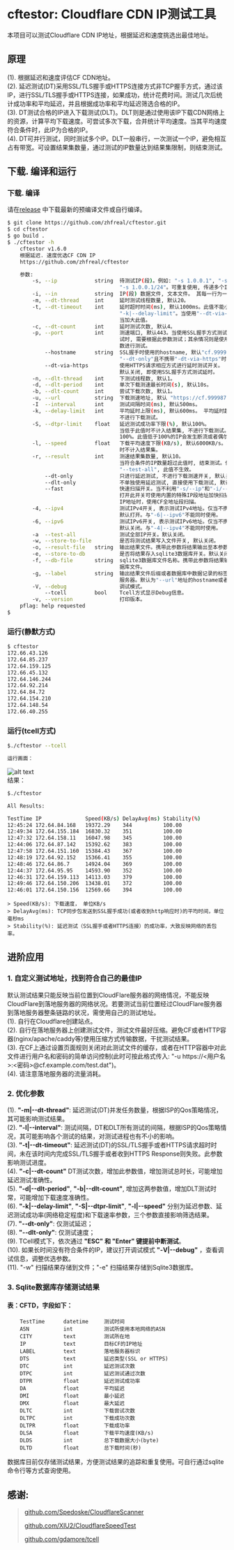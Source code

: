 # cftestor:  Cloudflare CDN IP测试工具

本项目可以测试Cloudflare CDN IP地址，根据延迟和速度挑选出最佳地址。

## 原理
(1). 根据延迟和速度评估CF CDN地址。<br>
(2). 延迟测试(DT)采用SSL/TLS握手或HTTPS连接方式非TCP握手方式，通过该IP，进行SSL/TLS握手或HTTPS连接，如果成功，统计花费时间。测试几次后统计成功率和平均延迟，并且根据成功率和平均延迟筛选合格的IP。<br>
(3). DT测试合格的IP进入下载测试(DLT)。DLT则是通过使用该IP下载CDN网络上的资源，计算平均下载速度。可尝试多次下载，合并统计平均速度。当其平均速度符合条件时，此IP为合格的IP。<br>
(4). DT可并行测试，同时测试多个IP。DLT一般串行，一次测试一个IP，避免相互占有带宽。可设置结果集数量，通过测试的IP数量达到结果集限制，则结束测试。<br>

## 下载. 编译和运行

### 下载. 编译

请在[release](https://github.com/zhfreal/cftestor/releases)
中下载最新的预编译文件或自行编译。
```bash
$ git clone https://github.com/zhfreal/cftestor.git
$ cd cftestor
$ go build .
$ ./cftestor -h
    cftestor v1.6.0
    根据延迟. 速度优选CF CDN IP
    https://github.com/zhfreal/cftestor

    参数:
        -s, --ip            string  待测试IP(段)。例如: "-s 1.0.0.1", "-s 1.0.0.1/32",
                                    "-s 1.0.0.1/24"。可重复使用, 传递多个IP或者IP段。
        -i, --in            string  IP(段) 数据文件, 文本文件。 其每一行为一个IP或者IP段。
        -m, --dt-thread     int     延时测试线程数量, 默认20。
        -t, --dt-timeout    int     延时超时时间(ms), 默认1000ms。此值不能小于
                                    "-k|--delay-limit"。当使用"--dt-via-https"时, 应适
                                    当加大此值。
        -c, --dt-count      int     延时测试次数, 默认4。
        -p, --port          int     测速端口, 默认443。当使用SSL握手方式测试延时且不进行下载测
                                    试时, 需要根据此参数测试；其余情况则是使用"--url"提供的参
                                    数进行测试。
            --hostname      string  SSL握手时使用的hostname, 默认"cf.9999876.xyz"。仅当
                                    "--dt-only"且不携带"-dt-via-https"时有效。
            --dt-via-https          使用HTTPS请求相应方式进行延时测试开关。
                                    默认关闭, 即使用SSL握手方式测试延时。
        -n, --dlt-thread    int     下测试线程数, 默认1。
        -d, --dlt-period    int     单次下载测速最长时间(s), 默认10s。
        -b, --dlt-count     int     尝试下载次数, 默认1。
        -u, --url           string  下载测速地址, 默认 "https://cf.9999876.xyz/500mb.dat"。
        -I  --interval      int     测试间隔时间(ms), 默认500ms。
        -k, --delay-limit   int     平均延时上限(ms), 默认600ms。 平均延时超过此值不计入结果集,
                                    不进行下载测试。
        -S, --dtpr-limit    float   延迟测试成功率下限(%), 默认100%。
                                    当低于此值时不计入结果集, 不进行下载测试。默认100, 即不低于
                                    100%。此值低于100%的IP会发生断流或者偶尔无法连接的情况。
        -l, --speed         float   下载平均速度下限(KB/s), 默认6000KB/s。下载平均速度低于此值
                                    时不计入结果集。
        -r, --result        int     测速结果集数量, 默认10。
                                    当符合条件的IP数量超过此值时, 结束测试。但是如果开启
                                    "--test-all", 此值不生效。
            --dt-only               只进行延迟测试, 不进行下载测速开关, 默认关闭。
            --dlt-only              不单独使用延迟测试, 直接使用下载测试, 默认关闭。
            --fast                  快速扫描开关。当不利用"-s/--ip"和"-i/--in"传递扫描IP地址时，
                                    打开此开关可使用内置的特殊IP段地址加快扫描。默认关闭。即不提供
                                    IP地址时，使用CF全地址段扫描。
        -4, --ipv4                  测试IPv4开关, 表示测试IPv4地址。仅当不携带"-s"和"-i"时有效。
                                    默认打开。与"-6|--ipv6"不能同时使用。
        -6, --ipv6                  测试IPv6开关, 表示测试IPv6地址。仅当不携带"-s"和"-i"时有效。
                                    默认关闭。与"-4|--ipv4"不能同时使用。
        -a  --test-all              测试全部IP开关。默认关闭。
        -w, --store-to-file         是否将测试结果写入文件开关, 默认关闭。
        -o, --result-file   string  输出结果文件。携带此参数将结果输出至本参数对应的文件。
        -e, --store-to-db           是否将结果存入sqlite3数据库开关。默认关闭。
        -f, --db-file       string  sqlite3数据库文件名称。携带此参数将结果输出至本参数对应的数
                                    据库文件。
        -g, --label         string  输出结果文件后缀或者数据库中数据记录的标签, 用于区分测试目标
                                    服务器。默认为"--url"地址的hostname或者"--hostname"。
        -V, --debug                 调试模式。
            --tcell         bool    Tcell方式显示Debug信息。
        -v, --version               打印版本。
    pflag: help requested
$

```
### 运行(静默方式)
```bash
$ cftestor
172.66.43.126
172.64.85.237
172.64.159.125
172.66.45.132
172.64.146.244
172.64.92.214
172.64.84.72
172.64.154.210
172.64.148.54
172.66.40.255

```

### 运行(tcell方式)
```bash
$./cftestor --tcell

运行画面：
```
![alt text](Result.png "运行画面")</br>
结果：
```bash
$./cftestor

All Results:

TestTime IP              Speed(KB/s) DelayAvg(ms) Stability(%) 
12:45:24 172.64.84.168   19372.29    344          100.00       
12:49:34 172.64.155.184  16830.32    351          100.00       
12:47:32 172.64.158.11   16047.98    345          100.00       
12:44:06 172.64.87.142   15392.62    383          100.00       
12:47:58 172.64.151.160  15384.43    367          100.00       
12:48:19 172.64.92.152   15366.41    355          100.00       
12:48:46 172.64.86.7     14924.04    369          100.00       
12:44:37 172.64.95.95    14593.90    352          100.00       
12:46:31 172.64.159.113  14113.03    379          100.00       
12:49:46 172.64.150.206  13438.01    372          100.00       
12:46:01 172.64.150.156  12569.66    394          100.00     

```

```
> Speed(KB/s): 下载速度， 单位KB/s
> DelayAvg(ms): TCP同步包发送到SSL握手成功(或者收到http响应时)的平均时间，单位毫秒ms
> Stability(%): 延迟测试（SSL握手或者HTTPS连接）的成功率，大致反映网络的丢包率。
```

## 进阶应用
### 1. 自定义测试地址，找到符合自己的最佳IP
默认测试结果只能反映当前位置到CloudFlare服务器的网络情况，不能反映CloudFlare到落地服务器的网络状况。若要测试当前位置经过CloudFlare服务器到落地服务器整条链路的状况，需使用自己的测试地址。 <br>
(1). 自行在Cloudflare创建站点。<br>
(2). 自行在落地服务器上创建测试文件，测试文件最好压缩。避免CF或者HTTP容器(nginx/apache/caddy等)使用压缩方式传输数据，干扰测试结果。<br>
(3). 在CF上通过设置页面规则关闭对此测试文件的缓存，或者在HTTP容器中对此文件进行用户名和密码的简单访问控制(此时可按此格式传入: "-u https://<用户名>:<密码>@cf.example.com/test.dat")。<br>
(4). 请注意落地服务器的流量消耗。<br>

### 2. 优化参数
(1). **"-m|--dt-thread"**: 延迟测试(DT)并发任务数量，根据ISP的Qos策略情况，其可能影响测试结果。<br>
(2). **"-I|--interval"**: 测试间隔，DT和DLT所有测试的间隔，根据ISP的Qos策略情况，其可能影响各个测试的结果，对测试进程也有不小的影响。<br>
(3). **"-t|--dt-timeout"**: 延迟测试(DT)的SSL/TLS握手或者HTTPS请求超时时间，未在该时间内完成SSL/TLS握手或者收到HTTPS Response则失败。此参数影响测试进度。<br>
(4). **"-c|--dt-count"** DT测试次数，增加此参数值，增加测试总时长，可能增加延迟测试准确性。<br>
(5). **"-d|--dlt-period"**, **"-b|--dlt-count"**, 增加这两参数值，增加DLT测试时常，可能增加下载速度准确性。<br>
(6). **"-k|--delay-limit"**, **"-S|--dtpr-limit"**, **"-l|--speed"** 分别为延迟参数、延迟测试成功率(网络稳定程度)和下载速率参数，三个参数直接影响筛选结果。<br>
(7). **"--dt-only"**: 仅测试延迟；<br>
(8). **"--dlt-only"**: 仅测试速度；<br>
(9). TCell模式下，依次通过 **"ESC" 和 "Enter" 键提前中断测试**。<br>
(10). 如果长时间没有符合条件的IP，建议打开调试模式 **"-V|--debug"** ，查看调试信息，调整优选参数。<br>
(11). "-w" 扫描结果存储到文件；"-e" 扫描结果存储到Sqlite3数据库。<br>

### 3. Sqlite数据库存储测试结果
#### 表：CFTD，字段如下：
```
    TestTime      datetime     测试时间                         
    ASN           int          测试所使用本地网络的ASN          
    CITY          text         测试所在地                       
    IP            text         目标CF的IP地址                   
    LABEL         text         落地服务器标识                   
    DTS           text         延迟类型(SSL or HTTPS)
    DTC           int          延迟测试次数                     
    DTPC          int          延迟测试通过次数                     
    DTPR          float        延迟测试成功率                       
    DA            float        平均延迟                     
    DMI           float        最小延迟                     
    DMX           float        最大延迟                     
    DLTC          int          下载尝试次数                     
    DLTPC         int          下载成功次数                     
    DLTPR         float        下载成功率                       
    DLSA          float        下载平均速度(KB/s)               
    DLDS          int          总下载数据大小(byte)
    DLTD          float        总下载时间(秒) 
```
数据库目前仅存储测试结果，方便测试结果的追踪和重复使用。可自行通过sqlite命令行等方式查询使用。
## 感谢:
> 
> <a href="https://github.com/Spedoske/CloudflareScanner">github.com/Spedoske/CloudflareScanner</a>
> 
> <a href="https://github.com/XIU2/CloudflareSpeedTest">github.com/XIU2/CloudflareSpeedTest</a>
> 
> <a href="https://github.com/gdamore/tcell">github.com/gdamore/tcell</a>
>
>   